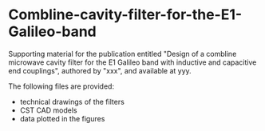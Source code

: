 # Combline-cavity-filter-for-the-E1-Galileo-band
Supporting material for the publication entitled "Design of a combline microwave cavity filter for the E1 Galileo band with inductive and capacitive end couplings", authored by "xxx", and available at yyy.

The following files are provided:
- technical drawings of the filters
- CST CAD models
- data plotted in the figures
